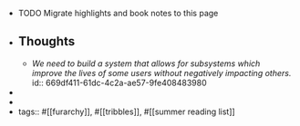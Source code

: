 - TODO Migrate highlights and book notes to this page
- ## Thoughts
	- *We need to build a system that allows for subsystems which improve the lives of some users without negatively impacting others.*
	  id:: 669df411-61dc-4c2a-ae57-9fe408483980
-
-
- tags:: #[[furarchy]], #[[tribbles]], #[[summer reading list]]